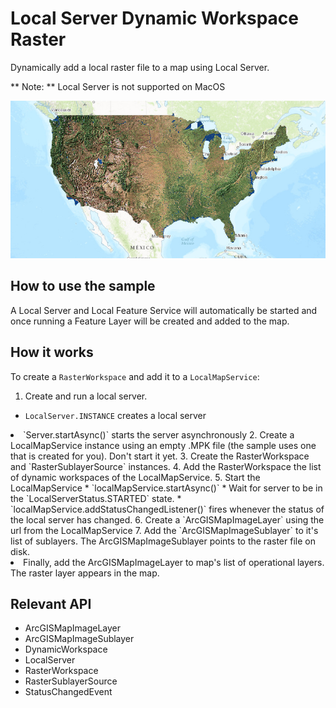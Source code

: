# Local Server Dynamic Workspace Raster

Dynamically add a local raster file to a map using Local Server.

** Note: ** Local Server is not supported on MacOS

![](LocalServerDynamicWorkspaceRaster.png)

## How to use the sample

A Local Server and Local Feature Service will automatically be started and once running a Feature Layer will be created and added to the map.

## How it works

To create a `RasterWorkspace` and add it to a `LocalMapService`:


1. Create and run a local server.
* `LocalServer.INSTANCE` creates a local server
<li>`Server.startAsync()` starts the server asynchronously</ul>
2. Create a LocalMapService instance using an empty .MPK file (the sample uses one that is created for you). Don't start it yet.
3. Create the RasterWorkspace and `RasterSublayerSource` instances.
4. Add the RasterWorkspace the list of dynamic workspaces of the LocalMapService.
5. Start the LocalMapService
* `localMapService.startAsync()`
* Wait for server to be in the  `LocalServerStatus.STARTED` state.
* `localMapService.addStatusChangedListener()` fires whenever the status of the local server has changed.
6. Create a `ArcGISMapImageLayer` using the url from the LocalMapService
7. Add the `ArcGISMapImageSublayer` to it's list of sublayers. The ArcGISMapImageSublayer points to the raster file on disk.
<li>Finally, add the ArcGISMapImageLayer to map's list of operational layers. The raster layer appears in the map.


## Relevant API

* ArcGISMapImageLayer
* ArcGISMapImageSublayer
* DynamicWorkspace
* LocalServer
* RasterWorkspace
* RasterSublayerSource
* StatusChangedEvent

